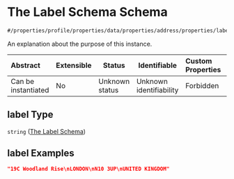 # The Label Schema Schema

```txt
#/properties/profile/properties/data/properties/address/properties/label#/properties/profile/properties/data/properties/address/properties/label
```

An explanation about the purpose of this instance.


| Abstract            | Extensible | Status         | Identifiable            | Custom Properties | Additional Properties | Access Restrictions | Defined In                                                                           |
| :------------------ | ---------- | -------------- | ----------------------- | :---------------- | --------------------- | ------------------- | ------------------------------------------------------------------------------------ |
| Can be instantiated | No         | Unknown status | Unknown identifiability | Forbidden         | Allowed               | none                | [quote_schema.schema.json\*](../out/quote_schema.schema.json "open original schema") |

## label Type

`string` ([The Label Schema](quote_schema-properties-the-profile-schema-properties-the-data-schema-properties-the-address-schema-properties-the-label-schema.md))

## label Examples

```json
"19C Woodland Rise\nLONDON\nN10 3UP\nUNITED KINGDOM"
```
